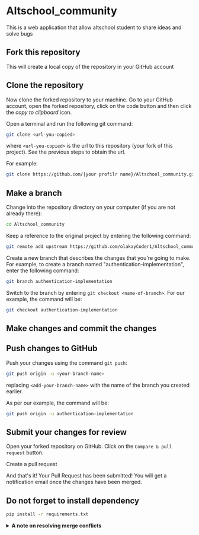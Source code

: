 # Altschool_community
This is a web application that allow altschool student to share ideas and solve bugs 

## Fork this repository

This will create a local copy of the repository in your GitHub account

## Clone the repository


Now clone the forked repository to your machine. Go to your GitHub account, open the forked repository, click on the code button and then click the _copy to clipboard_ icon.

Open a terminal and run the following git command:

```sh
git clone <url-you-copied>
```

where `<url-you-copied>` is the url to this repository (your fork of this project). See the previous steps to obtain the url.

For example:

```sh
git clone https://github.com/{your profilr name}/Altschool_community.git
```

## Make a branch

Change into the repository directory on your computer (if you are not already there):

```sh
cd Altschool_community
```

Keep a reference to the original project by entering the following command:

```sh
git remote add upstream https://github.com/olakayCoder1/Altschool_community.git
```

Create a new branch that describes the changes that you're going to make. For example, to create a branch named "authentication-implementation", enter the following command:

```sh
git branch authentication-implementation
```

Switch to the branch by entering `git checkout <name-of-branch>`. For our example, the command will be:

```sh
git checkout authentication-implementation
```

## Make changes and commit the changes



## Push changes to GitHub

Push your changes using the command `git push`:

```sh
git push origin -u <your-branch-name>
```
replacing `<add-your-branch-name>` with the name of the branch you created earlier.

As per our example, the command will be:

```sh
git push origin -u authentication-implementation
```

## Submit your changes for review

Open your forked repository on GitHub. Click on the `Compare & pull request` button.


Create a pull request


And that's it! Your Pull Request has been submitted! You will get a notification email once the changes have been merged.


## Do not forget to install dependency
```sh
pip install -r requirements.txt
```

<details>



> Please read further if you have any conflicts or your pull request refuses to go through.


<summary> <strong>A note on resolving merge conflicts</strong> </summary>

> Read the GitHub docs about resolving merge conflicts [here](https://docs.github.com/en/pull-requests/collaborating-with-pull-requests/addressing-merge-conflicts/about-merge-conflicts).

To avoid fixing merge conflicts, all changes made will have to be discarded.

To get started, sync your forked repository by going to the GitHub page, then click the `sync fork` button. 

Next, discard your commits.

![Screenshot of GitHub repository with the link to sync fork highlighted](https://i.ibb.co/C15MDjR/syncfork.png)

Then make a fresh clone of your newly synced repository and follow the steps from [Clone the repository](#clone-the-repository).

</details>


